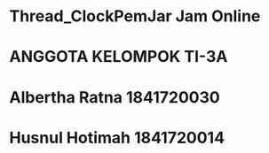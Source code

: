 # Thread_ClockPemJar Jam Online

# ANGGOTA KELOMPOK  TI-3A
# Albertha Ratna 1841720030
# Husnul Hotimah 1841720014
